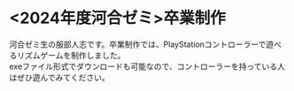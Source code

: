 # <2024年度河合ゼミ>卒業制作  

河合ゼミ生の服部人志です。卒業制作では、PlayStationコントローラーで遊べるリズムゲームを制作しました。  
exeファイル形式でダウンロードも可能なので、コントローラーを持っている人はぜひ遊んでみてください。
